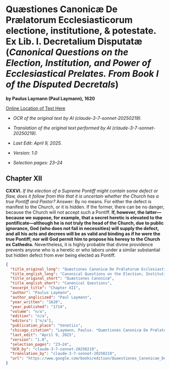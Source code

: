 # Quæstiones Canonicæ De Prælatorum Ecclesiasticorum electione, institutione, & potestate. Ex Lib. I. Decretalium Disputatæ (*Canonical Questions on the Election, Institution, and Power of Ecclesiastical Prelates. From Book I of the Disputed Decretals*)

**by Paulus Laymann (Paul Laymann), 1620**

[Online Location of Text Here](https://www.google.com/books/edition/Quaestiones_Canonicae_De_Praelatorum_Ecc/jjFFAAAAcAAJ?hl=en&gbpv=1&pg=PA23&printsec=frontcover)

- *OCR of the original text by AI (claude-3-7-sonnet-20250219).*

- *Translation of the original text performed by AI (claude-3-7-sonnet-20250219).*

- *Last Edit: April 9, 2025.*

- *Version: 1.0*

- *Selection pages: 23–24*

## Chapter XII

**CXXVI.** *If the election of a Supreme Pontiff might contain some defect or flaw, does it follow from this that it is uncertain whether the Church has a true Pontiff and Pastor?* Answer: By no means. For either the defect is manifest to the Church, or it is hidden. If the former, there can be no danger, because the Church will not accept such a Pontiff. **If, however, the latter—because we suppose, for example, that a secret heretic is elevated to the pontificate—although he is not truly the head of the Church, due to public ignorance, God (who does not fail in necessities) will supply the defect, and all his acts and decrees will be as valid and binding as if he were the true Pontiff; nor will God permit him to propose his heresy to the Church ex Cathedra.** Nevertheless, it is highly probable that divine providence prevents anyone who is a heretic or who labors under a similar substantial but hidden defect from ever being elected as Pontiff.

```json
{
  "title_original_long": "Quæstiones Canonicæ De Prælatorum Ecclesiasticorum electione, institutione, & potestate. Ex Lib. I. Decretalium Disputatæ",
  "title_english_long": "Canonical Questions on the Election, Institution, and Power of Ecclesiastical Prelates. From Book I of the Disputed Decretals",
  "title_original_short": "Quæstiones Canonicæ",
  "title_english_short": "Canonical Questions",
  "excerpt_title": "Chapter XII",
  "author": "Paulus Laymann",
  "author_anglicized": "Paul Laymann",
  "year_written": "1620",
  "year_published": "1714",
  "volume": "n/a",
  "edition": "n/a",
  "editors": ["n/a"],
  "publication_place": "Venetiis",
  "chicago_citation": "Laymann, Paulus. *Quæstiones Canonicæ De Prælatorum Ecclesiasticorum electione, institutione, & potestate. Ex Lib. I. Decretalium Disputatæ*. Venetiis: Apud Antonium Bortoli, 1714.",
  "last_edit": "April 9, 2025",
  "version": "1.0",
  "selection_pages": "23–24",
  "OCR_by": "claude-3-7-sonnet-20250219",
  "translation_by": "claude-3-7-sonnet-20250219",
  "url": "https://www.google.com/books/edition/Quaestiones_Canonicae_De_Praelatorum_Ecc/jjFFAAAAcAAJ?hl=en&gbpv=1&pg=PA23&printsec=frontcover"
}
```
